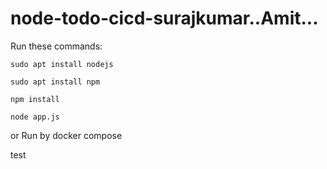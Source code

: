 # node-todo-cicd-surajkumar..Amit...

Run these commands:


`sudo apt install nodejs`


`sudo apt install npm`


`npm install`

`node app.js`

or Run by docker compose

test

